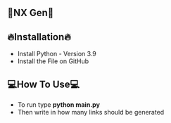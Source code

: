 ##     👾NX Gen👾


## **🔥Installation🔥**

 - Install Python - Version 3.9
 - Install the File on GitHub

## **💻How To Use💻**

 - To run type **python main.py**
 - Then write in how many links should be generated
